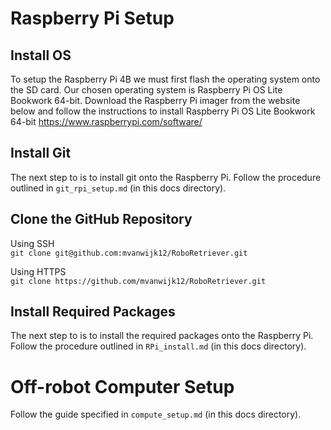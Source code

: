 # Raspberry Pi Setup
## Install OS
To setup the Raspberry Pi 4B we must first flash the operating system onto the SD card. Our chosen operating system is Raspberry Pi OS Lite Bookwork 64-bit. Download the Raspberry Pi imager from  the website below and follow the instructions to install Raspberry Pi OS Lite Bookwork 64-bit
https://www.raspberrypi.com/software/ 

## Install Git
The next step to is to install git onto the Raspberry Pi. Follow the procedure outlined in `git_rpi_setup.md` (in this docs directory).

## Clone the GitHub Repository
Using SSH </br>
`git clone git@github.com:mvanwijk12/RoboRetriever.git` </br>

Using HTTPS </br>
`git clone https://github.com/mvanwijk12/RoboRetriever.git` </br>

## Install Required Packages 
The next step to is to install the required packages onto the Raspberry Pi. Follow the procedure outlined in `RPi_install.md` (in this docs directory).

# Off-robot Computer Setup
Follow the guide specified in `compute_setup.md` (in this docs directory).
